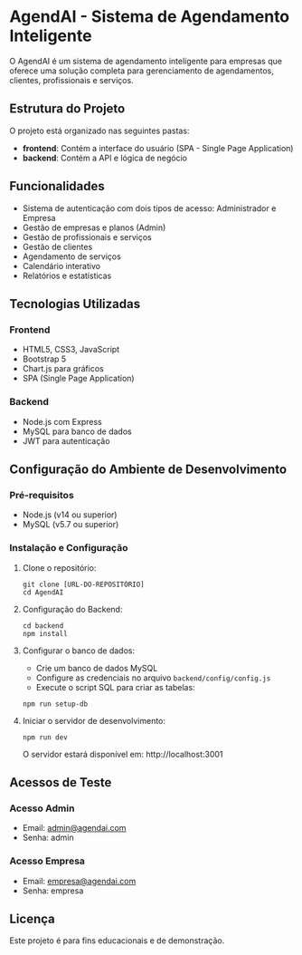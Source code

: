 # AgendAI - Sistema de Agendamento Inteligente

O AgendAI é um sistema de agendamento inteligente para empresas que oferece uma solução completa para gerenciamento de agendamentos, clientes, profissionais e serviços.

## Estrutura do Projeto

O projeto está organizado nas seguintes pastas:

- **frontend**: Contém a interface do usuário (SPA - Single Page Application)
- **backend**: Contém a API e lógica de negócio

## Funcionalidades

- Sistema de autenticação com dois tipos de acesso: Administrador e Empresa
- Gestão de empresas e planos (Admin)
- Gestão de profissionais e serviços
- Gestão de clientes
- Agendamento de serviços
- Calendário interativo
- Relatórios e estatísticas

## Tecnologias Utilizadas

### Frontend
- HTML5, CSS3, JavaScript
- Bootstrap 5
- Chart.js para gráficos
- SPA (Single Page Application)

### Backend
- Node.js com Express
- MySQL para banco de dados
- JWT para autenticação

## Configuração do Ambiente de Desenvolvimento

### Pré-requisitos
- Node.js (v14 ou superior)
- MySQL (v5.7 ou superior)

### Instalação e Configuração

1. Clone o repositório:
   ```
   git clone [URL-DO-REPOSITÓRIO]
   cd AgendAI
   ```

2. Configuração do Backend:
   ```
   cd backend
   npm install
   ```

3. Configurar o banco de dados:
   - Crie um banco de dados MySQL
   - Configure as credenciais no arquivo `backend/config/config.js`
   - Execute o script SQL para criar as tabelas:
   ```
   npm run setup-db
   ```

4. Iniciar o servidor de desenvolvimento:
   ```
   npm run dev
   ```
   O servidor estará disponível em: http://localhost:3001

## Acessos de Teste

### Acesso Admin
- Email: admin@agendai.com
- Senha: admin

### Acesso Empresa
- Email: empresa@agendai.com
- Senha: empresa

## Licença

Este projeto é para fins educacionais e de demonstração. 